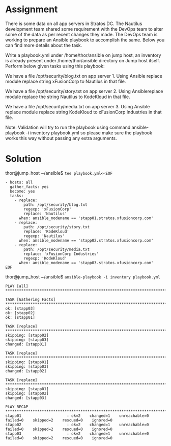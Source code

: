 # Assignment
There is some data on all app servers in Stratos DC. The Nautilus development team shared some requirement with the DevOps team to alter some of the data as per recent changes they made. The DevOps team is working to prepare an Ansible playbook to accomplish the same. Below you can find more details about the task.



Write a playbook.yml under /home/thor/ansible on jump host, an inventory is already present under /home/thor/ansible directory on Jump host itself. Perform below given tasks using this playbook:

We have a file /opt/security/blog.txt on app server 1. Using Ansible replace module replace string xFusionCorp to Nautilus in that file.

We have a file /opt/security/story.txt on app server 2. Using Ansiblereplace module replace the string Nautilus to KodeKloud in that file.

We have a file /opt/security/media.txt on app server 3. Using Ansible replace module replace string KodeKloud to xFusionCorp Industries in that file.

Note: Validation will try to run the playbook using command ansible-playbook -i inventory playbook.yml so please make sure the playbook works this way without passing any extra arguments.

# Solution
thor@jump_host ~/ansible$ `tee playbook.yml<<EOF`
```
- hosts: all
  gather_facts: yes
  become: yes
  tasks:
    - replace:
        path: /opt/security/blog.txt
        regexp: 'xFusionCorp'
        replace: 'Nautilus'
      when: ansible_nodename == 'stapp01.stratos.xfusioncorp.com'
    - replace:
        path: /opt/security/story.txt
        replace: 'KodeKloud'
        regexp: 'Nautilus'
      when: ansible_nodename == 'stapp02.stratos.xfusioncorp.com'
    - replace:
        path: /opt/security/media.txt
        replace: 'xFusionCorp Industries'
        regexp: 'KodeKloud'
      when: ansible_nodename == 'stapp03.stratos.xfusioncorp.com'
EOF
```
thor@jump_host ~/ansible$ `ansible-playbook -i inventory playbook.yml`
```
PLAY [all] ************************************************************************************************************************

TASK [Gathering Facts] ************************************************************************************************************
ok: [stapp03]
ok: [stapp02]
ok: [stapp01]

TASK [replace] ********************************************************************************************************************
skipping: [stapp02]
skipping: [stapp03]
changed: [stapp01]

TASK [replace] ********************************************************************************************************************
skipping: [stapp01]
skipping: [stapp03]
changed: [stapp02]

TASK [replace] ********************************************************************************************************************
skipping: [stapp01]
skipping: [stapp02]
changed: [stapp03]

PLAY RECAP ************************************************************************************************************************
stapp01                    : ok=2    changed=1    unreachable=0    failed=0    skipped=2    rescued=0    ignored=0   
stapp02                    : ok=2    changed=1    unreachable=0    failed=0    skipped=2    rescued=0    ignored=0   
stapp03                    : ok=2    changed=1    unreachable=0    failed=0    skipped=2    rescued=0    ignored=0   
```
